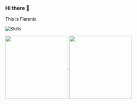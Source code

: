 ### Hi there 👋
This is Flarenix.

![Skills](https://skillicons.dev/icons?i=github,c,cs,cpp,py,arduino,matlab,pr,ps,cmake,blender,md,bash,git,linux,vscode,electron,&perline=14)

<a href="https://github.com/anuraghazra/github-readme-stats">
  <img height=200 align="center" src="https://github-readme-stats.vercel.app/api?username=Flarenix&show_icons=true&theme=radical" />
</a>

<!-- https://github-readme-stats-anak1sts-projects.vercel.app/ -->

<a href="https://github.com/anuraghazra/convoychat">
  <img height=200 align="center" src="https://github-readme-stats.vercel.app/api/top-langs/?username=Flarenix&layout=compact&langs_count=8&exclude_repo=github-readme-stats,GAMES101&hide=shell,shaderlab&size_weight=0.5&count_weight=0.5&theme=radical" />
</a>
